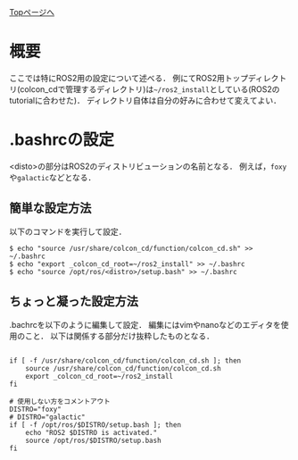 [Topページへ](../README_JP.md)

# 概要
ここでは特にROS2用の設定について述べる．
例にてROS2用トップディレクトリ(colcon_cdで管理するディレクトリ)は`~/ros2_install`としている(ROS2のtutorialに合わせた)．
ディレクトリ自体は自分の好みに合わせて変えてよい．

# .bashrcの設定
\<disto\>の部分はROS2のディストリビューションの名前となる．
例えば，`foxy`や`galactic`などとなる．

## 簡単な設定方法
以下のコマンドを実行して設定．


```shell
$ echo "source /usr/share/colcon_cd/function/colcon_cd.sh" >> ~/.bashrc
$ echo "export _colcon_cd_root=~/ros2_install" >> ~/.bashrc
$ echo "source /opt/ros/<distro>/setup.bash" >> ~/.bashrc
```

## ちょっと凝った設定方法
.bachrcを以下のように編集して設定．
編集にはvimやnanoなどのエディタを使用のこと．
以下は関係する部分だけ抜粋したものとなる．

```bashrc

if [ -f /usr/share/colcon_cd/function/colcon_cd.sh ]; then
    source /usr/share/colcon_cd/function/colcon_cd.sh
    export _colcon_cd_root=~/ros2_install
fi

# 使用しない方をコメントアウト
DISTRO="foxy"
# DISTRO="galactic"
if [ -f /opt/ros/$DISTRO/setup.bash ]; then
    echo "ROS2 $DISTRO is activated."
    source /opt/ros/$DISTRO/setup.bash
fi

```
